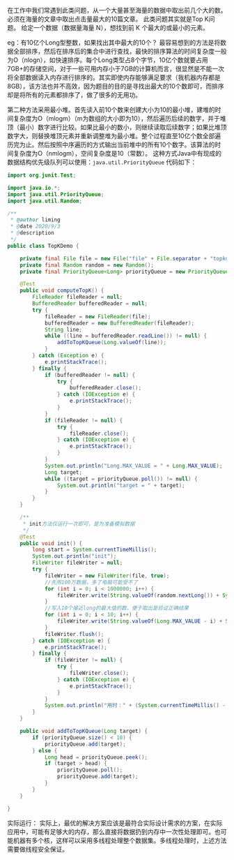 在工作中我们常遇到此类问题，从一个大量甚至海量的数据中取出前几个大的数。必须在海量的文章中取出点击量最大的10篇文章。
此类问题其实就是Top K问题。
给定一个数据（数据量海量 N），想找到前 K 个最大的或最小的元素。

eg：有10亿个Long型整数，如果找出其中最大的10个？
最容易想到的方法是将数据全部排序，然后在排序后的集合中进行查找，最快的排序算法的时间复杂度一般为O（nlogn），如快速排序。每个Long类型占8个字节，10亿个数就要占用7GB+的存储空间，对于一些可用内存小于7GB的计算机而言，很显然是不能一次将全部数据读入内存进行排序的。其实即使内存能够满足要求（我机器内存都是8GB），该方法也并不高效，因为题目的目的是寻找出最大的10个数即可，而排序却是将所有的元素都排序了，做了很多的无用功。

第二种方法采用最小堆。首先读入前10个数来创建大小为10的最小堆，建堆的时间复杂度为O（mlogm）（m为数组的大小即为10），然后遍历后续的数字，并于堆顶（最小）数字进行比较。如果比最小的数小，则继续读取后续数字；如果比堆顶数字大，则替换堆顶元素并重新调整堆为最小堆。整个过程直至10亿个数全部遍历完为止。然后按照中序遍历的方式输出当前堆中的所有10个数字。该算法的时间复杂度为O（nmlogm），空间复杂度是10（常数）。
这种方式Java中有现成的数据结构优先级队列可以使用：`java.util.PriorityQueue`
代码如下：

```java
import org.junit.Test;

import java.io.*;
import java.util.PriorityQueue;
import java.util.Random;

/**
 * @author liming
 * @date 2020/9/3
 * @description
 */
public class TopKDemo {

    private final File file = new File("file" + File.separator + "topkdata.txt");
    private final Random random = new Random();
    private final PriorityQueue<Long> priorityQueue = new PriorityQueue<>(10);

    @Test
    public void computeTopK() {
        FileReader fileReader = null;
        BufferedReader bufferedReader = null;
        try {
            fileReader = new FileReader(file);
            bufferedReader = new BufferedReader(fileReader);
            String line;
            while ((line = bufferedReader.readLine()) != null) {
                addToTopKQueue(Long.valueOf(line));
            }
        } catch (Exception e) {
            e.printStackTrace();
        } finally {
            if (bufferedReader != null) {
                try {
                    bufferedReader.close();
                } catch (IOException e) {
                    e.printStackTrace();
                }
            }
            if (fileReader != null) {
                try {
                    fileReader.close();
                } catch (IOException e) {
                    e.printStackTrace();
                }
            }
            System.out.println("Long.MAX_VALUE = " + Long.MAX_VALUE);
            Long target;
            while ((target = priorityQueue.poll()) != null) {
                System.out.println("target = " + target);
            }
        }
    }

    /**
     * init方法仅运行一次即可，是为准备模拟数据
     */
    @Test
    public void init() {
        long start = System.currentTimeMillis();
        System.out.println("init");
        FileWriter fileWriter = null;
        try {
            fileWriter = new FileWriter(file, true);
            //先用100万数据，多了电脑可能受不了
            for (int i = 0; i < 1000000; i++) {
                fileWriter.write(String.valueOf(random.nextLong()) + System.lineSeparator());
            }
            //写入10个接近long的最大值的数，便于取出是验证正确结果
            for (int i = 0; i < 10; i++) {
                fileWriter.write(String.valueOf(Long.MAX_VALUE - i) + System.lineSeparator());
            }
            fileWriter.flush();
        } catch (IOException e) {
            e.printStackTrace();
        } finally {
            if (fileWriter != null) {
                try {
                    fileWriter.close();
                } catch (IOException e) {
                    e.printStackTrace();
                }
            }
            System.out.println("用时：" + (System.currentTimeMillis() - start));
        }
    }

    public void addToTopKQueue(Long target) {
        if (priorityQueue.size() < 10) {
            priorityQueue.add(target);
        } else {
            Long head = priorityQueue.peek();
            if (target > head) {
                priorityQueue.poll();
                priorityQueue.add(target);
            }
        }
    }

}

```

实际运行： 实际上，最优的解决方案应该是最符合实际设计需求的方案，在实际应用中，可能有足够大的内存，那么直接将数据扔到内存中一次性处理即可。也可能机器有多个核，这样可以采用多线程处理整个数据集。多线程处理时，上述方法需要做线程安全保证。


